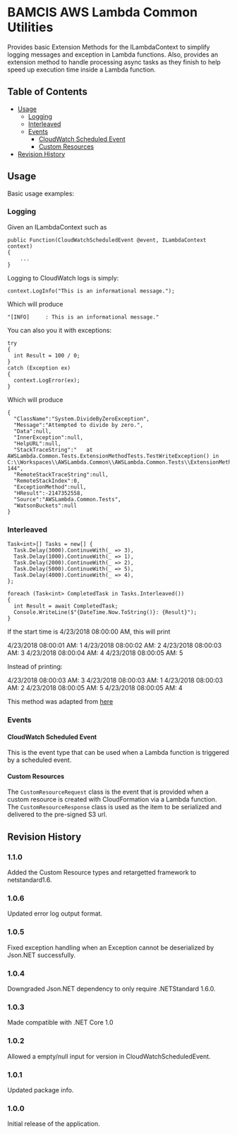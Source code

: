 # BAMCIS AWS Lambda Common Utilities

Provides basic Extension Methods for the ILambdaContext to simplify logging messages and exception in Lambda
functions. Also, provides an extension method to handle processing async tasks as they finish to help speed
up execution time inside a Lambda function.

## Table of Contents
- [Usage](#usage)
	* [Logging](#logging)
	* [Interleaved](#interleaved)
	* [Events](#events)
		+ [CloudWatch Scheduled Event](#cloudwatch-scheduled-event)
		+ [Custom Resources](#custom-resources)
- [Revision History](#revision-history)

## Usage

Basic usage examples:

### Logging

Given an ILambdaContext such as

    public Function(CloudWatchScheduledEvent @event, ILambdaContext context)
	{
		...
	}

Logging to CloudWatch logs is simply:

    context.LogInfo("This is an informational message.");

Which will produce

    "[INFO]		: This is an informational message."

You can also you it with exceptions:

    try
    {
      int Result = 100 / 0;
    }
    catch (Exception ex)
    {
      context.LogError(ex);
    }

Which will produce

    {
	  "ClassName":"System.DivideByZeroException",
	  "Message":"Attempted to divide by zero.",
	  "Data":null,
	  "InnerException":null,
	  "HelpURL":null,
	  "StackTraceString":"   at AWSLambda.Common.Tests.ExtensionMethodTests.TestWriteException() in C:\\Workspaces\\AWSLambda.Common\\AWSLambda.Common.Tests\\ExtensionMethodTests.cs:line 144",
	  "RemoteStackTraceString":null,
	  "RemoteStackIndex":0,
	  "ExceptionMethod":null,
	  "HResult":-2147352558,
	  "Source":"AWSLambda.Common.Tests",
	  "WatsonBuckets":null
	}

### Interleaved

    Task<int>[] Tasks = new[] {
      Task.Delay(3000).ContinueWith(_ => 3),
      Task.Delay(1000).ContinueWith(_ => 1),
      Task.Delay(2000).ContinueWith(_ => 2),
      Task.Delay(5000).ContinueWith(_ => 5),
      Task.Delay(4000).ContinueWith(_ => 4),
    };

    foreach (Task<int> CompletedTask in Tasks.Interleaved())
    {
      int Result = await CompletedTask;
      Console.WriteLine($"{DateTime.Now.ToString()}: {Result}");
    }

If the start time is 4/23/2018 08:00:00 AM, this will print

4/23/2018 08:00:01 AM: 1
4/23/2018 08:00:02 AM: 2
4/23/2018 08:00:03 AM: 3
4/23/2018 08:00:04 AM: 4
4/23/2018 08:00:05 AM: 5

Instead of printing:

4/23/2018 08:00:03 AM: 3
4/23/2018 08:00:03 AM: 1
4/23/2018 08:00:03 AM: 2
4/23/2018 08:00:05 AM: 5
4/23/2018 08:00:05 AM: 4

This method was adapted from [here](https://blogs.msdn.microsoft.com/pfxteam/2012/08/02/processing-tasks-as-they-complete/ "processing-tasks-as-they-complete")

### Events

#### CloudWatch Scheduled Event

This is the event type that can be used when a Lambda function is triggered by a scheduled event.

#### Custom Resources

The `CustomResourceRequest` class is the event that is provided when a custom resource is created 
with CloudFormation via a Lambda function. The `CustomResourceResponse` class is used as the item to
be serialized and delivered to the pre-signed S3 url. 

## Revision History

### 1.1.0
Added the Custom Resource types and retargetted framework to netstandard1.6.

### 1.0.6
Updated error log output format.

### 1.0.5
Fixed exception handling when an Exception cannot be deserialized by Json.NET successfully.

### 1.0.4
Downgraded Json.NET dependency to only require .NETStandard 1.6.0.

### 1.0.3
Made compatible with .NET Core 1.0

### 1.0.2
Allowed a empty/null input for version in CloudWatchScheduledEvent.

### 1.0.1
Updated package info.

### 1.0.0
Initial release of the application.
